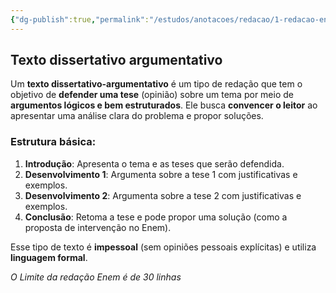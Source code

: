 ```yaml
---
{"dg-publish":true,"permalink":"/estudos/anotacoes/redacao/1-redacao-enem/1-1-o-que-e-uma-redacao-enem/","updated":"2025-03-08T18:09:44.396-03:00"}
---
```


## Texto dissertativo argumentativo

Um **texto dissertativo-argumentativo** é um tipo de redação que tem o objetivo de **defender uma tese** (opinião) sobre um tema por meio de **argumentos lógicos e bem estruturados**. Ele busca **convencer o leitor** ao apresentar uma análise clara do problema e propor soluções.

### **Estrutura básica**:

1. **Introdução**: Apresenta o tema e as teses que serão defendida.
2. **Desenvolvimento 1**: Argumenta sobre a tese 1 com justificativas e exemplos.
3. **Desenvolvimento 2**: Argumenta sobre a tese 2 com justificativas e exemplos.
4. **Conclusão**: Retoma a tese e pode propor uma solução (como a proposta de intervenção no Enem).

Esse tipo de texto é **impessoal** (sem opiniões pessoais explícitas) e utiliza **linguagem formal**.

*O Limite da redação Enem é de 30 linhas*